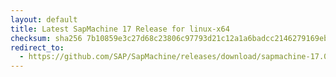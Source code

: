 ```yaml
---
layout: default
title: Latest SapMachine 17 Release for linux-x64
checksum: sha256 7b10859e3c27d68c23806c97793d21c12a1a6badcc2146279169eb153f3cad6f
redirect_to:
  - https://github.com/SAP/SapMachine/releases/download/sapmachine-17.0.8/sapmachine-jre-17.0.8_linux-x64_bin.tar.gz
---
```

